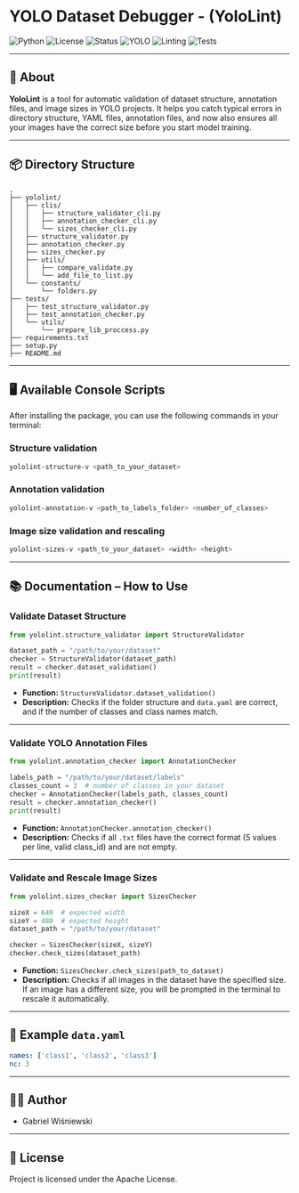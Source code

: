 # YOLO Dataset Debugger - (YoloLint)

![Python](https://img.shields.io/badge/Python-3.8%2B-blue?logo=python)
![License](https://img.shields.io/badge/Apache-License-green)
![Status](https://img.shields.io/badge/Status-Active-brightgreen)
![YOLO](https://img.shields.io/badge/YOLO-Dataset-yellow)
![Linting](https://img.shields.io/badge/Linting-PEP8-blue)
![Tests](https://img.shields.io/badge/Tests-Passing-success)

---

## 🚀 About

**YoloLint** is a tool for automatic validation of dataset structure, annotation files, and image sizes in YOLO projects. It helps you catch typical errors in directory structure, YAML files, annotation files, and now also ensures all your images have the correct size before you start model training.

---

## 📦 Directory Structure

```
.
├── yololint/
│   ├── clis/
│   │   ├── structure_validator_cli.py
│   │   ├── annotation_checker_cli.py
│   │   └── sizes_checker_cli.py
│   ├── structure_validator.py
│   ├── annotation_checker.py
│   ├── sizes_checker.py
│   ├── utils/
│   │   ├── compare_validate.py
│   │   └── add_file_to_list.py
│   └── constants/
│       └── folders.py
├── tests/
│   ├── test_structure_validator.py
│   ├── test_annotation_checker.py
│   └── utils/
│       └── prepare_lib_proccess.py
├── requirements.txt
├── setup.py
├── README.md
```

---

## 🖥️ Available Console Scripts

After installing the package, you can use the following commands in your terminal:

### Structure validation

```sh
yololint-structure-v <path_to_your_dataset>
```

### Annotation validation

```sh
yololint-annotation-v <path_to_labels_folder> <number_of_classes>
```

### Image size validation and rescaling

```sh
yololint-sizes-v <path_to_your_dataset> <width> <height>
```

---

## 📚 Documentation – How to Use

### Validate Dataset Structure

```python
from yololint.structure_validator import StructureValidator

dataset_path = "/path/to/your/dataset"
checker = StructureValidator(dataset_path)
result = checker.dataset_validation()
print(result)
```
- **Function:** `StructureValidator.dataset_validation()`
- **Description:** Checks if the folder structure and `data.yaml` are correct, and if the number of classes and class names match.

---

### Validate YOLO Annotation Files

```python
from yololint.annotation_checker import AnnotationChecker

labels_path = "/path/to/your/dataset/labels"
classes_count = 3  # number of classes in your dataset
checker = AnnotationChecker(labels_path, classes_count)
result = checker.annotation_checker()
print(result)
```
- **Function:** `AnnotationChecker.annotation_checker()`
- **Description:** Checks if all `.txt` files have the correct format (5 values per line, valid class_id) and are not empty.

---

### Validate and Rescale Image Sizes

```python
from yololint.sizes_checker import SizesChecker

sizeX = 640  # expected width
sizeY = 480  # expected height
dataset_path = "/path/to/your/dataset"

checker = SizesChecker(sizeX, sizeY)
checker.check_sizes(dataset_path)
```
- **Function:** `SizesChecker.check_sizes(path_to_dataset)`
- **Description:** Checks if all images in the dataset have the specified size. If an image has a different size, you will be prompted in the terminal to rescale it automatically.

---

## 📝 Example `data.yaml`

```yaml
names: ['class1', 'class2', 'class3']
nc: 3
```

---

## 👨‍💻 Author

- Gabriel Wiśniewski

---

## 📄 License

Project is licensed under the Apache License.
